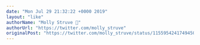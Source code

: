 ```yaml
---
date: "Mon Jul 29 21:32:22 +0000 2019"
layout: "like"
authorName: "Molly Struve 🦄"
authorUrl: "https://twitter.com/molly_struve"
originalPost: "https://twitter.com/molly_struve/status/1155954241749450753"
---
```

